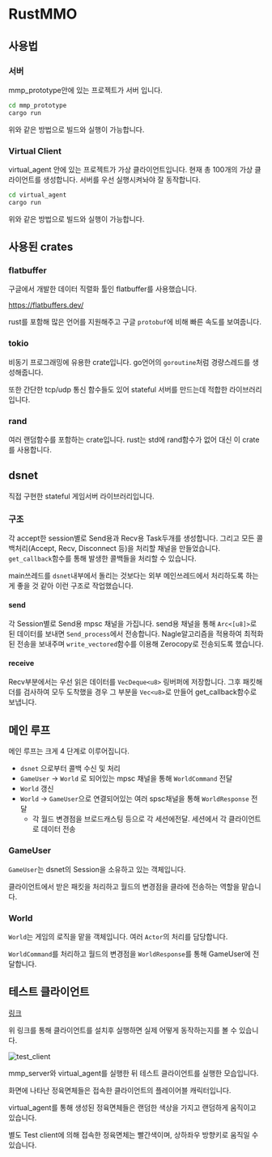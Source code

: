 # RustMMO

## 사용법
### 서버
mmp_prototype안에 있는 프로젝트가 서버 입니다.

```bash
cd mmp_prototype
cargo run
```

위와 같은 방법으로 빌드와 실행이 가능합니다.

### Virtual Client
virtual_agent 안에 있는 프로젝트가 가상 클라이언트입니다.
현재 총 100개의 가상 클라이언트를 생성합니다. 서버를 우선 실행시켜놔야 잘 동작합니다.

```bash
cd virtual_agent
cargo run
```

위와 같은 방법으로 빌드와 실행이 가능합니다.

## 사용된 crates
### flatbuffer
구글에서 개발한 데이터 직렬화 툴인 flatbuffer를 사용했습니다.

https://flatbuffers.dev/

rust를 포함해 많은 언어를 지원해주고 구글 `protobuf`에 비해 빠른 속도를 보여줍니다.

### tokio
비동기 프로그래밍에 유용한 crate입니다.
go언어의 `goroutine`처럼 경량스레드를 생성해줍니다.

또한 간단한 tcp/udp 통신 함수들도 있어 stateful 서버를 만드는데 적합한 라이브러리입니다.

### rand
여러 랜덤함수를 포함하는 crate입니다.
rust는 std에 rand함수가 없어 대신 이 crate를 사용합니다.


## dsnet
직접 구현한 stateful 게임서버 라이브러리입니다.

### 구조
각 accept한 session별로 Send용과 Recv용 Task두개를 생성합니다.
그리고 모든 콜백처리(Accept, Recv, Disconnect 등)을 처리할 채널을 만들었습니다.
`get_callback`함수를 통해 발생한 콜백들을 처리할 수 있습니다.

main쓰레드를 `dsnet`내부에서 돌리는 것보다는 외부 메인쓰레드에서 처리하도록 하는게 좋을 것 같아 이런 구조로 작업했습니다.

#### send
각 Session별로 Send용 mpsc 채널을 가집니다.
send용 채널을 통해 `Arc<[u8]>`로 된 데이터를 보내면 `Send_process`에서 전송합니다.
Nagle알고리즘을 적용하여 최적화된 전송을 보내주며 `write_vectored`함수를 이용해 Zerocopy로 전송되도록 했습니다.

#### receive
Recv부분에서는 우선 읽은 데이터를 `VecDeque<u8>` 링버퍼에 저장합니다.
그후 패킷해더를 검사하여 모두 도착했을 경우 그 부분을 `Vec<u8>`로 만들어 get_callback함수로 보냅니다.


## 메인 루프
메인 루프는 크게 4 단계로 이루어집니다.
- `dsnet` 으로부터 콜백 수신 및 처리
- `GameUser` -> `World` 로 되어있는 mpsc 채널을 통해 `WorldCommand` 전달
- `World` 갱신
- `World` -> `GameUser`으로 연결되어있는 여러 spsc채널을 통해 `WorldResponse` 전달
  - 각 월드 변경점을 브로드캐스팅 등으로 각 세션에전달. 세션에서 각 클라이언트로 데이터 전송

### GameUser
`GameUser`는 dsnet의 Session을 소유하고 있는 객체입니다.

클라이언트에서 받은 패킷을 처리하고 월드의 변경점을 클라에 전송하는 역할을 맡습니다.

### World
`World`는 게임의 로직을 맡을 객체입니다. 여러 `Actor`의 처리를 담당합니다.

`WorldCommand`를 처리하고 월드의 변경점을 `WorldResponse`를 통해 GameUser에 전달합니다.

## 테스트 클라이언트
[링크](https://1drv.ms/f/c/c07419687adffcbf/EgMjW3yVjGFDsWEYxCVNWPwBAcQ9vSUJ_fANbXJvibK_gw?e=yXXIvR)

위 링크를 통해 클라이언트를 설치후 실행하면 실제 어떻게 동작하는지를 볼 수 있습니다.

![test_client](/readme_resource/test_client.webp)

mmp_server와 virtual_agent를 실행한 뒤 테스트 클라이언트를 실행한 모습입니다.

화면에 나타난 정육면체들은 접속한 클라이언트의 플레이어블 캐릭터입니다.

virtual_agent를 통해 생성된 정육면체들은 랜덤한 색상을 가지고 랜덤하게 움직이고 있습니다.

별도 Test client에 의해 접속한 정육면체는 빨간색이며, 상하좌우 방향키로 움직일 수 있습니다.
